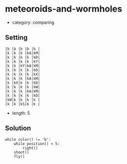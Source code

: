 # meteoroids-and-wormholes
- category: comparing

## Setting

```
|b |b |b |b |b |
|k |k |k |kA|kM|
|k |k |k |k |kD|
|k |k |k |k |kY|
|k |k |kY|kA|kM|
|k |k |k |k |kD|
|k |k |k |k |kX|
|k |k |k |kA|kM|
|k |kX|k |k |kD|
|k |k |k |k |kW|
|k |k |k |kA|kM|
|k |k |k |k |kD|
|kW|k |k |k |k |
|k |k |kS|k |k |
```

- length: 5

## Solution

```
while color() != 'b':
    while position() < 5:
        right()
    shoot()
    fly()
```
